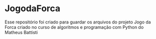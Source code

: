 # JogodaForca
Esse repositório foi criado para guardar os arquivos do projeto Jogo da Forca criado no curso de algoritmos e programação com Python do Matheus Battisti 
